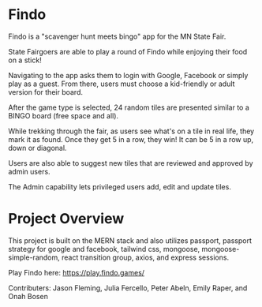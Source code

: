 # Findo
 
Findo is a "scavenger hunt meets bingo" app for the MN State Fair.

State Fairgoers are able to play a round of Findo while enjoying their food on a stick!  

Navigating to the app asks them to login with Google, Facebook or simply play as a guest.  From there, users must choose a kid-friendly or adult version for their board.  

After the game type is selected, 24 random tiles are presented similar to a BINGO board (free space and all). 

While trekking through the fair, as users see what's on a tile in real life, they mark it as found. Once they get 5 in a row, they win! It can be 5 in a row up, down or diagonal.

Users are also able to suggest new tiles that are reviewed and approved by admin users. 

The Admin capability lets privileged users add, edit and update tiles.
    
# Project Overview 

This project is built on the MERN stack and also utilizes passport, passport strategy for google and facebook, tailwind css, mongoose, mongoose-simple-random, react transition group, axios, and express sessions. 

Play Findo here: https://play.findo.games/

Contributers: Jason Fleming, Julia Fercello, Peter Abeln, Emily Raper, and Onah Bosen